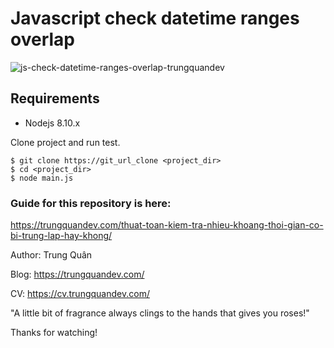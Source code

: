 # Javascript check datetime ranges overlap

![js-check-datetime-ranges-overlap-trungquandev](https://github.com/trungquan17/js-check-datetime-ranges-overlap/blob/master/js-check-datetime-ranges-overlap-trungquandev-01.jpg?raw=true)

## Requirements

* Nodejs 8.10.x

Clone project and run test.

```
$ git clone https://git_url_clone <project_dir>
$ cd <project_dir>
$ node main.js
```

### Guide for this repository is here:

https://trungquandev.com/thuat-toan-kiem-tra-nhieu-khoang-thoi-gian-co-bi-trung-lap-hay-khong/

Author: Trung Quân

Blog: https://trungquandev.com/

CV: https://cv.trungquandev.com/

"A little bit of fragrance always clings to the hands that gives you roses!"

Thanks for watching!
